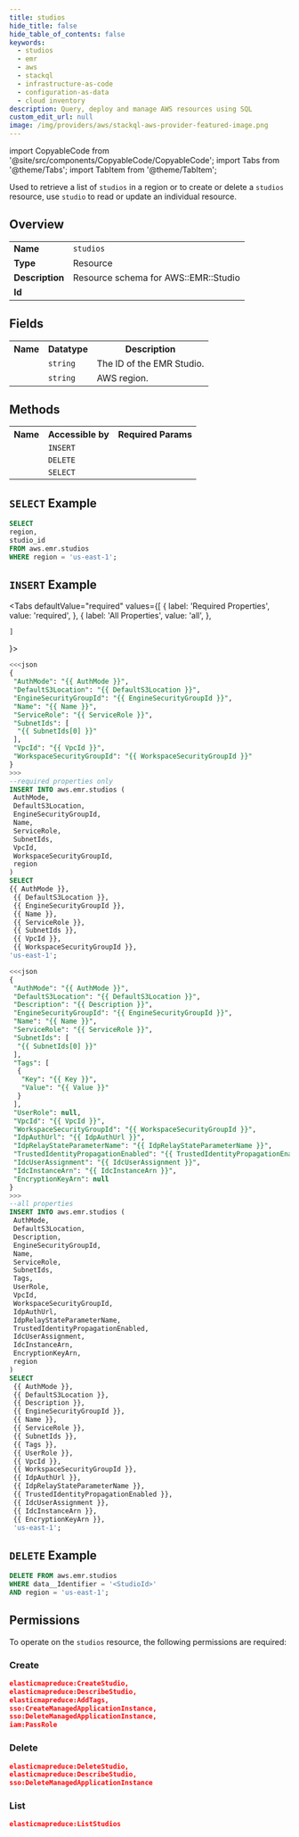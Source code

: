 ```yaml
---
title: studios
hide_title: false
hide_table_of_contents: false
keywords:
  - studios
  - emr
  - aws
  - stackql
  - infrastructure-as-code
  - configuration-as-data
  - cloud inventory
description: Query, deploy and manage AWS resources using SQL
custom_edit_url: null
image: /img/providers/aws/stackql-aws-provider-featured-image.png
---
```


import CopyableCode from '@site/src/components/CopyableCode/CopyableCode';
import Tabs from '@theme/Tabs';
import TabItem from '@theme/TabItem';


Used to retrieve a list of <code>studios</code> in a region or to create or delete a <code>studios</code> resource, use <code>studio</code> to read or update an individual resource.

## Overview
<table><tbody>
<tr><td><b>Name</b></td><td><code>studios</code></td></tr>
<tr><td><b>Type</b></td><td>Resource</td></tr>
<tr><td><b>Description</b></td><td>Resource schema for AWS::EMR::Studio</td></tr>
<tr><td><b>Id</b></td><td><CopyableCode code="aws.emr.studios" /></td></tr>
</tbody></table>

## Fields
<table><tbody>
<tr><th>Name</th><th>Datatype</th><th>Description</th></tr>
<tr><td><CopyableCode code="studio_id" /></td><td><code>string</code></td><td>The ID of the EMR Studio.</td></tr>
<tr><td><CopyableCode code="region" /></td><td><code>string</code></td><td>AWS region.</td></tr>

</tbody></table>

## Methods

<table><tbody>
  <tr>
    <th>Name</th>
    <th>Accessible by</th>
    <th>Required Params</th>
  </tr>
  <tr>
    <td><CopyableCode code="create_resource" /></td>
    <td><code>INSERT</code></td>
    <td><CopyableCode code="data__DesiredState, region" /></td>
  </tr>
  <tr>
    <td><CopyableCode code="delete_resource" /></td>
    <td><code>DELETE</code></td>
    <td><CopyableCode code="data__Identifier, region" /></td>
  </tr>
  <tr>
    <td><CopyableCode code="list_resource" /></td>
    <td><code>SELECT</code></td>
    <td><CopyableCode code="region" /></td>
  </tr>
</tbody></table>

## `SELECT` Example
```sql
SELECT
region,
studio_id
FROM aws.emr.studios
WHERE region = 'us-east-1';
```

## `INSERT` Example

<Tabs
    defaultValue="required"
    values={[
      { label: 'Required Properties', value: 'required', },
      { label: 'All Properties', value: 'all', },

    ]
}>
<TabItem value="required">

```sql
<<<json
{
 "AuthMode": "{{ AuthMode }}",
 "DefaultS3Location": "{{ DefaultS3Location }}",
 "EngineSecurityGroupId": "{{ EngineSecurityGroupId }}",
 "Name": "{{ Name }}",
 "ServiceRole": "{{ ServiceRole }}",
 "SubnetIds": [
  "{{ SubnetIds[0] }}"
 ],
 "VpcId": "{{ VpcId }}",
 "WorkspaceSecurityGroupId": "{{ WorkspaceSecurityGroupId }}"
}
>>>
--required properties only
INSERT INTO aws.emr.studios (
 AuthMode,
 DefaultS3Location,
 EngineSecurityGroupId,
 Name,
 ServiceRole,
 SubnetIds,
 VpcId,
 WorkspaceSecurityGroupId,
 region
)
SELECT 
{{ AuthMode }},
 {{ DefaultS3Location }},
 {{ EngineSecurityGroupId }},
 {{ Name }},
 {{ ServiceRole }},
 {{ SubnetIds }},
 {{ VpcId }},
 {{ WorkspaceSecurityGroupId }},
'us-east-1';
```

</TabItem>
<TabItem value="all">

```sql
<<<json
{
 "AuthMode": "{{ AuthMode }}",
 "DefaultS3Location": "{{ DefaultS3Location }}",
 "Description": "{{ Description }}",
 "EngineSecurityGroupId": "{{ EngineSecurityGroupId }}",
 "Name": "{{ Name }}",
 "ServiceRole": "{{ ServiceRole }}",
 "SubnetIds": [
  "{{ SubnetIds[0] }}"
 ],
 "Tags": [
  {
   "Key": "{{ Key }}",
   "Value": "{{ Value }}"
  }
 ],
 "UserRole": null,
 "VpcId": "{{ VpcId }}",
 "WorkspaceSecurityGroupId": "{{ WorkspaceSecurityGroupId }}",
 "IdpAuthUrl": "{{ IdpAuthUrl }}",
 "IdpRelayStateParameterName": "{{ IdpRelayStateParameterName }}",
 "TrustedIdentityPropagationEnabled": "{{ TrustedIdentityPropagationEnabled }}",
 "IdcUserAssignment": "{{ IdcUserAssignment }}",
 "IdcInstanceArn": "{{ IdcInstanceArn }}",
 "EncryptionKeyArn": null
}
>>>
--all properties
INSERT INTO aws.emr.studios (
 AuthMode,
 DefaultS3Location,
 Description,
 EngineSecurityGroupId,
 Name,
 ServiceRole,
 SubnetIds,
 Tags,
 UserRole,
 VpcId,
 WorkspaceSecurityGroupId,
 IdpAuthUrl,
 IdpRelayStateParameterName,
 TrustedIdentityPropagationEnabled,
 IdcUserAssignment,
 IdcInstanceArn,
 EncryptionKeyArn,
 region
)
SELECT 
 {{ AuthMode }},
 {{ DefaultS3Location }},
 {{ Description }},
 {{ EngineSecurityGroupId }},
 {{ Name }},
 {{ ServiceRole }},
 {{ SubnetIds }},
 {{ Tags }},
 {{ UserRole }},
 {{ VpcId }},
 {{ WorkspaceSecurityGroupId }},
 {{ IdpAuthUrl }},
 {{ IdpRelayStateParameterName }},
 {{ TrustedIdentityPropagationEnabled }},
 {{ IdcUserAssignment }},
 {{ IdcInstanceArn }},
 {{ EncryptionKeyArn }},
 'us-east-1';
```

</TabItem>
</Tabs>

## `DELETE` Example

```sql
DELETE FROM aws.emr.studios
WHERE data__Identifier = '<StudioId>'
AND region = 'us-east-1';
```

## Permissions

To operate on the <code>studios</code> resource, the following permissions are required:

### Create
```json
elasticmapreduce:CreateStudio,
elasticmapreduce:DescribeStudio,
elasticmapreduce:AddTags,
sso:CreateManagedApplicationInstance,
sso:DeleteManagedApplicationInstance,
iam:PassRole
```

### Delete
```json
elasticmapreduce:DeleteStudio,
elasticmapreduce:DescribeStudio,
sso:DeleteManagedApplicationInstance
```

### List
```json
elasticmapreduce:ListStudios
```


